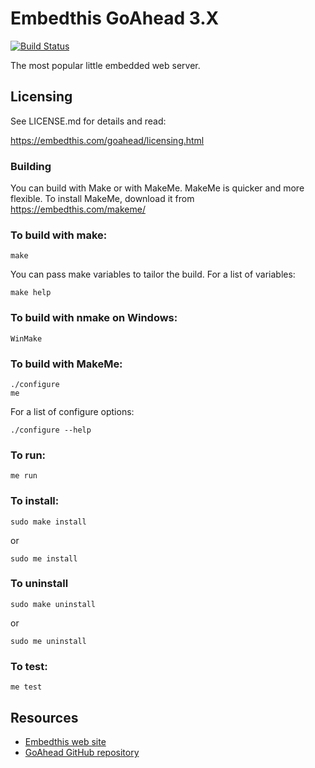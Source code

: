 Embedthis GoAhead 3.X
===

[![Build Status](https://travis-ci.org/embedthis/goahead.png)](https://travis-ci.org/embedthis/goahead)

The most popular little embedded web server.

Licensing
---
See LICENSE.md for details and read:


https://embedthis.com/goahead/licensing.html

### Building

You can build with Make or with MakeMe. MakeMe is quicker and more flexible.
To install MakeMe, download it from https://embedthis.com/makeme/

### To build with make:

    make

You can pass make variables to tailor the build. For a list of variables: 

    make help

### To build with nmake on Windows:

    WinMake

### To build with MakeMe:

    ./configure
    me

For a list of configure options:

    ./configure --help

### To run:

    me run

### To install:

    sudo make install

or 

    sudo me install

### To uninstall

    sudo make uninstall

or

    sudo me uninstall

### To test:

    me test

Resources
---
  - [Embedthis web site](https://embedthis.com/)
  - [GoAhead GitHub repository](http://github.com/embedthis/goahead)
